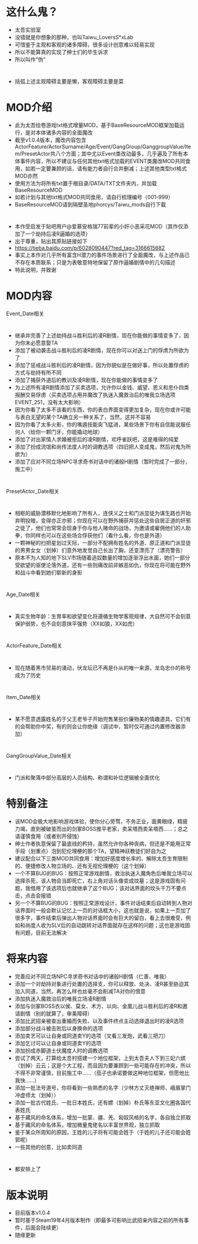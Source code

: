 # 这什么鬼？
- 太吾实验室
- 没错就是你想象的那种，也叫Taiwu_LoversS*xLab
- 可惜鉴于主观和客观的诸多障碍，很多设计创意难以轻易实现
- 所以不能算真的实现了绅士们的毕生诉求
- 所以叫作“伪”
# 
* 括弧上述主观障碍主要是懒，客观障碍主要是菜
# 
# MOD介绍
- 此为太吾绘卷游戏txt格式增量MOD，基于BaseResourceMOD框架加载运行，是对本体诸多内容的全面魔改
- 截至v1.0.4版本，魔改内容包含ActorFeature/ActorSurname/Age/Event/GangGroup/GanggroupValue/Item/PresetActor共八个方面；其中尤以Event类改动最多，几乎遍及了所有本体事件内容，所以不建议与任何其他txt格式加载的EVENT类魔改MOD共同食用，如若一定要兼顾的话，请有能力者自行合并删减；上述其他类型txt格式MOD亦然
- 使用方法为将所有txt置于根目录/DATA/TXT文件夹内，并加载BaseResourceMOD
- 如若计划与其他txt格式MOD共同食用，请自行梳理编号（001-999）
- BaseResourceMOD请到隔壁圣地phorcys/Taiwu_mods自行下载
#  
- 本作受启发于贴吧用户@爱慕安格瑞77前辈的小奸小恶采花MOD（其作仅添加了一个劫持后凌R逼婚的选项）
- 出于尊重，贴出其原贴链接如下
- https://tieba.baidu.com/p/6028090447?red_tag=3166615682
- 事实上本作对几乎所有富含H潜力的事件场景进行了全面魔改，与上述作品已不存在本质联系；只是为表敬意特地保留了原作逼婚剧情中的几句描述
- 特此说明，并致谢
# 
# MOD内容
Event_Date相关
#  
- 继承并完善了上述劫持战斗胜利后的凌R剧情，现在你能做的事情变多了，因为你未必愿意娶TA
- 添加了被动袭击战斗胜利后的凌R剧情，现在你可以对送上门的俘虏为所欲为了
- 添加了惩戒战斗胜利后的凌R剧情，因为你貌似是在做好事，所以处置俘虏的方式与劫持有所不同
- 添加了捕获外道后的教训及凌R剧情，现在你能做的事情变多了
- 为上述所有凌R剧情添加了买卖选项，允许你以金钱、威望、恩义和忠仆四类报酬交易俘虏（买卖选项占用并魔改了执迷入魔救治后的唯我立场选项EVENT_251，没有太大影响）
- 因为你看了太多不该看的东西，你的表白界面变得更加复杂，现在你或许可能与表白无望的某个TA确立另一种关系了，当然，这并不容易
- 因为你看了太多火影，你的嘴遁技能突飞猛进，某些场景下你有自信能说服任何人（给你一颗门牙，你能撬动地球）
- 添加了对出家情人求婚被拒后的凌R剧情，欢呼雀跃吧，这是难得的纯爱
- 添加了扮成流氓和尚传法度人时的调教选项（四旧把人变成鬼，然后对鬼为所欲为）
- 添加了应对不同立场NPC寻求奇书对话中的诸般H剧情（暂时完成了一部分，施工中）
#  
PresetActor_Date相关
#  
- 相枢的威胁潜移默化地影响了所有人，连侠义之士和门派显徒为谋生路也开始弃明投暗，变得亦正亦邪；你现在可以在野外捕获并惩处这些自居正道的奸邪之徒了，他们也常常会现身于你与他人赌命的战场，为邀请或雇佣他们的人助拳，你同样也可以在这些场合俘获他们（看什么看，你也是外道）
- 一颗神秘的扫把星划过天际，一部分不配拥有姓名的外道、原正道和门派显徒的男男女女（划掉）们意外地发觉自己长出了胸，还变漂亮了（漂亮警告）
- 原本不为人知的地下SLV市场随着逃奴数量的增加逐渐浮出水面，她们一部分受欲望的驱使沦落外道，还有一些则痛改前非嫉恶如仇，你现在将可能在野外和战斗中看到她们崭新的身影
#  
Age_Date相关
#  
- 真实生物年龄：生育率和欲望变化将遵循生物学客观规律，大自然可不会刻意保护弱势，也不会刻意抹平强势（XX如狼，XX如虎）
# 
ActorFeature_Date相关
# 
- 现在随着黑市贸易的涌动，伏龙坛已不再是仆从的唯一来源，龙岛忠仆的称号成为了历史
# 
Item_Date相关
# 
- 某不愿意透露姓名的于父王老爷子开始兜售某些价廉物美的情趣道具，它们有的会帮助你中奖，有的则会让你绝缘（调试中，暂时仅可通过内置修改器添加）
#
GangGroupValue_Date相关
#
- 门派和聚落中部分高层的人员结构、称谓和补位逻辑被全面优化
# 
# 特别备注
- 该MOD会极大地影响游戏体验，使你分心旁骛，不务正业，面黄眼绿，精疲力竭，直到被破茧而出的剑冢BOSS推平老家，卖呆塔西卖呆塔西……；总之请谨慎食用（或者别开侵蚀）
- 绅士作者执意保留了最底线的矜持，虽然允许你各种丧病，但还是不能用正常手段（划重点）泡到犯伦理梗的那个TA，望精神祆教徒们好自为之
- 建议配合以下三类MOD共同食用：增加好感度增长率的、解除太吾生育限制的、便捷修改人物立场的、还有无视伦理梗的（这个划掉）
- 一个不算BUG的BUG：按照正常游戏剧情，救治执迷入魔角色后唯我立场可以选择杀死，该人物会当即死亡，右上角对话头像变成坟墓；这是游戏固有问题，我借用了该选项后也就继承了这个BUG；该对话界面的坟头千万不要点击，点击会报错
- 另一个不算BUG的BUG：按照正常游戏设计，事件对话结束后自动转到人物对话界面时一般会默认记忆上一页的对话框大小，这也就是说，如果上一页加了很多字，事件结束后弹出人物对话界面时会有巨大的留白，看上去很难受，例如和尚度人收为SLV后的自动跳转对话界面就存在这样的问题；这也是游戏固有问题，目前无法解决
# 
# 将来内容
- 完善应对不同立场NPC寻求奇书对话中的诸般H剧情（仁善、唯我）
- 添加一个对劫持对象进行处置的选择支，你可以释放、处决、凌R甚至胁迫其加入同道，当然，再怎么样也丝毫不会削减TA对你的恨意
- 添加执迷入魔救治后的唯我立场凌R剧情
- 添加与剑冢BOSS衣以侯、莫女、术方、以向、金凰儿战斗胜利后的凌R和邀请剧情（别的就算了，审美障碍）
- 添加比武招亲被查出重婚而失败、以及事件终点主动选择退出时的凌R选项
- 添加部分战斗被击败后以身换命的选项
- 添加卖艺可以让自身或同道卖Y的选项（文看三发炮，武看三把刀）
- 添加乞讨可以让自身或同道卖Y的选项
- 添加扮成赤脚道士伏魔度人时的调教选项
- 尝试了两天，打算给太吾村搭建一个地位框架，上到太吾夫人下到三妃六嫔（划掉）云云；这是个大工程，而且因为要兼顾到一些可能存在的冲突，所以不得不非常谨慎，目前施工中……（茄子也承诺要做这种地位框架，但愿他比我快……）
- 添加一批法号道号，你将看到一些熟悉的名字（少林方丈灭绝禅师、峨眉掌门冲虚师太（划掉））
- 添加一批古代姓氏、一批日本姓氏，还有嫖（划掉）朴氏等东亚文化圈各国代表姓氏
- 基于藏风的命名体系，增加一批蒙、疆、羌、匈奴风格的名字，各自独立抓取
- 基于藏风的命名体系，增加微量鬼佬名以丰富世界观，独立抓取
- 鉴于某众所周知的原因，王姓的儿子将有可能会姓于（于姓的儿子还可能会姓郭呢）
- 一些其他的创意，比如卖同道
#  
- 都安排上了
# 
# 版本说明
- 目前版本v1.0.4
- 暂时基于Steam19年4月版本制作（即最多可影响比武招亲内容之前的所有事件，后面会陆续更）
- 随缘更新
